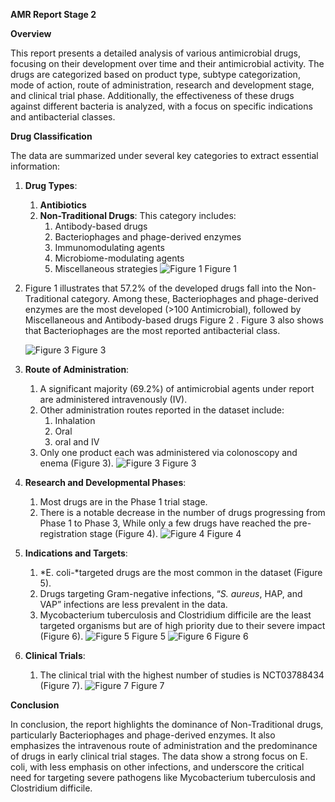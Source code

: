 ﻿**AMR Report Stage 2**

**Overview**

This report presents a detailed analysis of various antimicrobial drugs, focusing on their development over time and their antimicrobial activity. The drugs are categorized based on product type, subtype categorization, mode of action, route of administration, research and development stage, and clinical trial phase. Additionally, the effectiveness of these drugs against different bacteria is analyzed, with a focus on specific indications and antibacterial classes.

**Drug Classification**

The data are summarized under several key categories to extract essential information:

1. **Drug Types**:
   1. **Antibiotics**
   1. **Non-Traditional Drugs**: This category includes:
      1. Antibody-based drugs
      1. Bacteriophages and phage-derived enzymes
      1. Immunomodulating agents
      1. Microbiome-modulating agents
      1. Miscellaneous strategies
    ![Figure 1](https://github.com/Olaitan2413/HackBio-task2-/blob/main/Images/Drug%20types.jpg?raw=true)
   Figure 1
   
1. Figure 1 illustrates that 57.2% of the developed drugs fall into the Non-Traditional category. Among these, Bacteriophages and phage-derived enzymes are the most developed (>100 Antimicrobial), followed by Miscellaneous and Antibody-based drugs Figure 2 . Figure 3 also shows that Bacteriophages are the most reported antibacterial class.
  
   ![Figure 3](https://github.com/Olaitan2413/HackBio-task2-/blob/main/Images/Antibacterial%20classes.jpg?raw=true)
   Figure 3
1. **Route of Administration**:
   1. A significant majority (69.2%) of antimicrobial agents under report are administered intravenously (IV).
   1. Other administration routes reported in the dataset include: 
      1. Inhalation
      1. Oral
      1. oral and IV
   1. Only one product each was administered via colonoscopy and enema  (Figure 3).
      ![Figure 3](https://github.com/Olaitan2413/HackBio-task2-/blob/main/Images/Route%20of%20Administration.jpg?raw=true)
      Figure 3
1. **Research and Developmental Phases**:
   1. Most drugs are in the Phase 1 trial stage.
   1. There is a notable decrease in the number of drugs progressing from Phase 1 to Phase 3, While only a few drugs have reached the pre-registration stage (Figure 4).
      ![Figure 4](https://github.com/Olaitan2413/HackBio-task2-/blob/main/Images/R&D%20level%20of%20drug%20test.jpg?raw=true)
      Figure 4
1. **Indications and Targets**:
   1. *E. coli-*targeted drugs are the most common in the dataset (Figure 5).
   1. Drugs targeting Gram-negative infections, “*S. aureus*, HAP, and VAP” infections are less prevalent in the data.
   1. Mycobacterium tuberculosis and Clostridium difficile are the least targeted organisms but are of high priority due to their severe impact (Figure 6).
      ![Figure 5](https://github.com/Olaitan2413/HackBio-task2-/blob/main/Images/Indication%20plot.jpg?raw=true)
      Figure 5
      ![Figure 6](https://github.com/Olaitan2413/HackBio-task2-/blob/main/Images/Effectivity%20of%20product%20based%20on%20pathogen.jpg?raw=true)
      Figure 6
1. **Clinical Trials**:
   1. The clinical trial with the highest number of studies is NCT03788434 (Figure 7).
      ![Figure 7](https://github.com/Olaitan2413/HackBio-task2-/blob/main/Images/Clinical_trials.jpg?raw=true)
      Figure 7

**Conclusion**

In conclusion, the report highlights the dominance of Non-Traditional drugs, particularly Bacteriophages and phage-derived enzymes. It also emphasizes the intravenous route of administration and the predominance of drugs in early clinical trial stages. The data show a strong focus on E. coli, with less emphasis on other infections, and underscore the critical need for targeting severe pathogens like Mycobacterium tuberculosis and Clostridium difficile.

